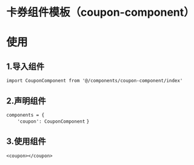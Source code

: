 
# 卡券组件模板（coupon-component）

# 使用
## 1.导入组件
`import CouponComponent from '@/components/coupon-component/index'`
## 2.声明组件
`components = {`  
`    'coupon': CouponComponent`
`}`
## 3.使用组件
`<coupon></coupon>`

